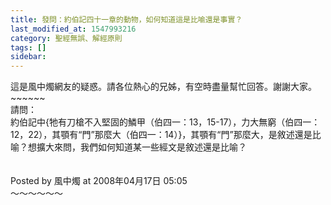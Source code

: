 ```yaml
---
title: 發問：約伯記四十一章的動物，如何知道這是比喻還是事實？
last_modified_at: 1547993216
category: 聖經無誤、解經原則
tags: []
sidebar: 
---
```


<p>這是風中燭網友的疑惑。請各位熱心的兄姊，有空時盡量幫忙回答。謝謝大家。<br/><!--more-->~~~~~~<br/>請問：<br/>約伯記中{牠有刀槍不入堅固的鱗甲（伯四一：13，15-17），力大無窮（伯四一：12，22），其顎有“門”那麼大（伯四一：14）}，其顎有“門”那麼大，是敘述還是比喻？想擴大來問，我們如何知道某一些經文是敘述還是比喻？<br/><br/><br/>Posted by 風中燭 at 2008年04月17日 05:05 <br/>～～～～～～<br/></p>